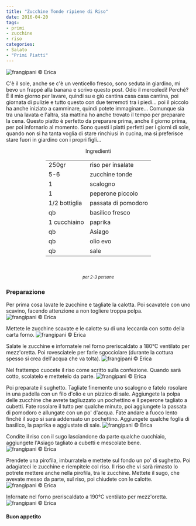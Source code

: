 ```yaml
---
title: "Zucchine Tonde ripiene di Riso"
date: 2016-04-20
tags:
- primi
- zucchine
- riso
categories:
- Salato
- "Primi Piatti"
---
```

![](header.jpg "frangipani © Erica")

C'è il sole, anche se c'è un venticello fresco, sono seduta in giardino, mi bevo un frappé alla banana e scrivo questo post. Odio il mercoledì! Perché? È il mio giorno per lavare, quindi su e giù cantina casa casa cantina, poi giornata di pulizie e tutto questo con due terremoti tra i piedi... poi il piccolo ha anche iniziato a camminare, quindi potete immaginare... Comunque sia tra una lavata e l'altra, sta mattina ho anche trovato il tempo per preparare la cena. Questo piatto è perfetto da preparare prima, anche il giorno prima, per poi infornarlo al momento. Sono questi i piatti perfetti per i giorni di sole, quando non si ha tanta voglia di stare rinchiusi in cucina, ma si preferisce stare fuori in giardino con i propri figli...

<div id="wrapper" style="text-align: center">
  <div id="yourdiv" style="display: inline-block;">
    <div class="ingredients">
      <div class="ingredients-title">Ingredienti</div>
      <table>
        <tbody>
          <tr>
            <td>250gr</td>
            <td>riso per insalate</td>
          </tr>
          <tr>
            <td>5-6</td>
            <td>zucchine tonde</td>
          </tr>
          <tr>
            <td>1</td>
            <td>scalogno</td>
          </tr>
          <tr>
            <td>1</td>
            <td>peperone piccolo</td>
          </tr>
          <tr>
            <td>1/2 bottiglia</td>
            <td>passata di pomodoro</td>
          </tr>
          <tr>
            <td>qb</td>
            <td>basilico fresco</td>
          </tr>
          <tr>
            <td>1 cucchiaino</td>
            <td>paprika</td>
          </tr>
          <tr>
            <td>qb</td>
            <td>Asiago</td>
          </tr>
          <tr>
            <td>qb</td>
            <td>olio evo</td>
          </tr>
          <tr>
            <td>qb</td>
            <td>sale</td>
          </tr>
        </tbody>
      </table>
      <br></br>
      <i class="pull-right" style="font-size: 80%;">per 2-3 persone</i>
    </div>
  </div>
</div>


<h3>
  <font color="grey">
    <i class="fa fa-cogs"></i>
  </font> Preparazione
</h3>

Per prima cosa lavate le zucchine e tagliate la calotta. Poi scavatele con uno scavino, facendo attenzione a non togliere troppa polpa.
![](scavare.jpg "frangipani © Erica")

Mettete le zucchine scavate e le calotte su di una leccarda con sotto della carta forno. 
![](zucchine.jpg "frangipani © Erica")

Salate le zucchine e infornatele nel forno preriscaldato a 180°C ventilato per mezz'oretta. Poi rovesciatele per farle sgocciolare (durante la cottura spesso si crea dell'acqua che va tolta).
![](zucchinecotte.jpg "frangipani © Erica")

Nel frattempo cuocete il riso come scritto sulla confezione. Quando sarà cotto, scolatelo e mettetelo da parte.
![](riso.jpg "frangipani © Erica")

Poi preparate il sughetto. Tagliate finemente uno scalogno e fatelo rosolare in una padella con un filo d'olio e un pizzico di sale. Aggiungete la polpa delle zucchine che avrete tagliuzzato un pochettino e il peperone tagliato a cubetti. Fate rosolare il tutto per qualche minuto, poi aggiungete la passata di pomodoro e allungate con un po' d'acqua. Fate andare a fuoco lento finché il sugo si sarà addensato un pochettino. Aggiungete qualche foglia di basilico, la paprika e aggiustate di sale.
![](sughetto.jpg "frangipani © Erica")

Condite il riso con il sugo lasciandone da parte qualche cucchiaio, aggiungete l'Asiago tagliato a cubetti e mescolate bene.
![](risocondito.jpg "frangipani © Erica")

Prendete una pirofila, imburratela e mettete sul fondo un po' di sughetto. Poi adagiateci le zucchine e riempitele col riso. Il riso che vi sarà rimasto lo potrete mettere anche nella pirofila, tra le zucchine. Mettete il sugo, che avevate messo da parte, sul riso, poi chiudete con le calotte.
![](teglia.jpg "frangipani © Erica")

Infornate nel forno preriscaldato a 190°C ventilato per mezz'oretta.
![](risultato.jpg "frangipani © Erica")


<h4>Buon appetito
  <font color="red">
    <i class="fa fa-smile-o"></i>
  </font>
</h4>

